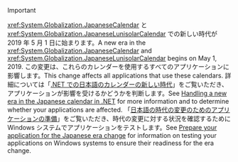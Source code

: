 
> [!IMPORTANT]
>  <span data-ttu-id="68d9a-101"><xref:System.Globalization.JapaneseCalendar> と <xref:System.Globalization.JapaneseLunisolarCalendar> での新しい時代が 2019 年 5 月 1 日に始まります。</span><span class="sxs-lookup"><span data-stu-id="68d9a-101">A new era in the <xref:System.Globalization.JapaneseCalendar> and <xref:System.Globalization.JapaneseLunisolarCalendar> begins on May 1, 2019.</span></span> <span data-ttu-id="68d9a-102">この変更は、これらのカレンダーを使用するすべてのアプリケーションに影響します。</span><span class="sxs-lookup"><span data-stu-id="68d9a-102">This change affects all applications that use these calendars.</span></span> <span data-ttu-id="68d9a-103">詳細については「[.NET での日本語のカレンダーの新しい時代](https://blogs.msdn.microsoft.com/dotnet/2018/11/14/handling-a-new-era-in-the-japanese-calendar-in-net/)」をご覧いただき、アプリケーションが影響を受けるかどうかを判断します。</span><span class="sxs-lookup"><span data-stu-id="68d9a-103">See [Handling a new era in the Japanese calendar in .NET](https://blogs.msdn.microsoft.com/dotnet/2018/11/14/handling-a-new-era-in-the-japanese-calendar-in-net/) for more information and to determine whether your applications are affected.</span></span> <span data-ttu-id="68d9a-104">「[日本語の時代の変更のためのアプリケーションの準備](/windows/uwp/design/globalizing/japanese-era-change)」をご覧いただき、時代の変更に対する状況を確認するために Windows システムでアプリケーションをテストします。</span><span class="sxs-lookup"><span data-stu-id="68d9a-104">See [Prepare your application for the Japanese era change](/windows/uwp/design/globalizing/japanese-era-change) for information on testing your applications on Windows systems to ensure their readiness for the era change.</span></span>

